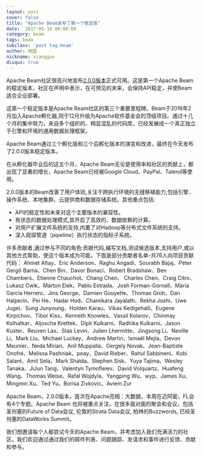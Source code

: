 ```yaml
---
layout: post
cover: false
title: "Apache Beam发布了第一个稳定版"
date:  2017-05-18 08:00:00
category: beam
tags: beam
subclass: 'post tag-beam'
author: 相国
nickname: xiangguo
disqus: true
---
```


Apache Beam社区很高兴地宣布[2.0.0版本](https://blogs.apache.org/foundation/entry/the-apache-software-foundation-announces12)正式可用。这是第一个Apache Beam的稳定版本，社区在声明中表示，在可预见的未来，会保持API稳定，并使Beam适合企业部署。

这第一个稳定版本是Apache Beam社区的第三个重要里程碑。Beam于2016年2月加入Apache孵化器,同于12月升级为Apache软件基金会的顶级项目。通过十几个月的集中努力，来自多个组织的、稍显混乱的代码库，已经发展成一个真正独立于引擎和环境的通用数据处理框架。

Apache Beam通过三个孵化版和三个后孵化版本的演变和改进，最终在今天发布了2.0.0版本稳定版本。

在从孵化器毕业后的这五个月，Apache Beam无论是使用率和社区的贡献上，都出现了显著的增长，Apache Beam已经被Google Cloud、PayPal、Talend等使用。

2.0.0版本的Beam改善了用户体验,关注于跨执行环境的无缝移植能力,包括引擎、操作系统、本地集群、云提供商和数据存储系统。其他重点包括:

- API的稳定性和未来对这个主要版本的兼容性。
- 有状态的数据处理模式,其开启了高效的、数据依赖的计算。
- 对用户扩展文件系统的支持,内置了对Hadoop等分布式文件系统的支持。
- 深入窥探管道（pipeline）执行状态的指标子系统。

许多贡献者,通过参与不同的角色:贡献代码,编写文档,测试候选版本,支持用户,或以其他方式帮助，使这个版本成为可能。下面是部分贡献者名单-共76人向项目贡献代码：
Ahmet Altay、Eric Anderson、Raghu Angadi、Sourabh Bajaj、Péter Gergő Barna、Chen Bin、Davor Bonaci、Robert Bradshaw、Ben Chambers、Etienne Chauchot、Chang Chen、
Charles Chen、Craig Citro、Lukasz Cwik、Márton Elek、Pablo Estrada、Josh Forman-Gornall、Maria García Herrero、Jins George、Damien Gouyette、Thomas Groh、Dan Halperin、Pei He、Hadar Hod、Chamikara Jayalath、Rekha Joshi、Uwe Jugel、Sung Junyoung、Holden Karau、Vikas Kedigehalli、Eugene Kirpichov、Tibor Kiss、Kenneth Knowles、Vassil Kolarov、Chinmay Kolhatkar、Aljoscha Krettek、Dipti Kulkarni、Radhika Kulkarni、Jason Kuster、Reuven Lax、Stas Levin、Julien Lhermitte、Jingsong Li、Neville Li、Mark Liu、Michael Luckey、Andrew Martin、Ismaël Mejía、Devon Meunier、Neda Mirian、Anil Muppalla、Gergely Novak、Jean-Baptiste Onofré、Melissa Pashniak、peay、David Rieber、Rahul Sabbineni、Kobi Salant、Amit Sela、Mark Shalda、Stephen Sisk、Yuya Tajima、Wesley Tanaka、JiJun Tang、Valentyn Tymofieiev、David Volquartz、Huafeng Wang、Thomas Weise、Rafal Wojdyla、Yangping Wu、wyp、James Xu、Mingmin Xu、Ted Yu、Borisa Zivkovic、Aviem Zur

Apache Beam，2.0.0版本，首次在Apache亮相：大数据，本周在迈阿密，FL会有4个专题。Apache Beam 也将被重点关注，在很多面对面的聚会和会议，包括圣何塞的Future of Data会议, 伦敦的Strata Data会议, 柏林的Buzzwords, 已经圣何塞的DataWorks Summit。

我们想邀请每个人都尝试今天的Apache Beam，并考虑加入我们充满活力的社区。我们欢迎通过通过我们的邮件列表、问题跟踪、发请求和事件进行反馈、贡献和参与。